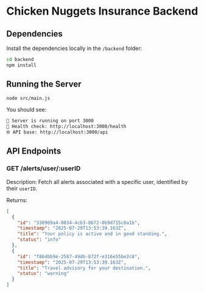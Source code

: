 # Chicken Nuggets Insurance Backend

## Dependencies

Install the dependencies locally in the `/backend` folder:

```bash
cd backend
npm install
```

## Running the Server

```bash
node src/main.js
```

You should see:

```bash
🚀 Server is running on port 3000
📱 Health check: http://localhost:3000/health
🌐 API base: http://localhost:3000/api
```

## API Endpoints

### GET /alerts/user/:userID

Description:
Fetch all alerts associated with a specific user, identified by their `userID`.

Returns:

```json
[
  {
    "id": "338969a4-0034-4cb3-8672-0b9d715c8a1b",
    "timestamp": "2025-07-29T13:53:39.163Z",
    "title": "Your policy is active and in good standing.",
    "status": "info"
  },
  {
    "id": "f864bb9e-2587-49db-872f-e316e55be2c8",
    "timestamp": "2025-07-29T13:53:39.163Z",
    "title": "Travel advisory for your destination.",
    "status": "warning"
  }
]

```
